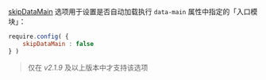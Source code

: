 [skipDataMain](http://requirejs.org/docs/api.html#config-skipDataMain) 选项用于设置是否自动加载执行 `data-main` 属性中指定的「入口模块」：

```js
require.config( {
    skipDataMain : false
} )
```

> 仅在 _v2.1.9_ 及以上版本中才支持该选项

